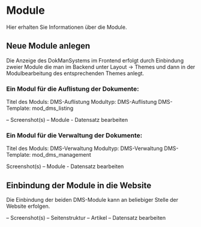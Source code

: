 # Module

Hier erhalten Sie Informationen über die Module.

## Neue Module anlegen 
Die Anzeige des DokManSystems im Frontend erfolgt durch Einbindung zweier Module die man im Backend unter Layout → Themes und dann in der Modulbearbeitung des entsprechenden Themes anlegt. 

### Ein Modul für die Auflistung der Dokumente: 
Titel des Moduls: DMS-Auflistung 
Modultyp: DMS-Auflistung 
DMS-Template: mod_dms_listing

– Screenshot(s) – Module - Datensatz bearbeiten

### Ein Modul für die Verwaltung der Dokumente: 
Titel des Moduls: DMS-Verwaltung 
Modultyp: DMS-Verwaltung 
DMS-Template: mod_dms_management

Screenshot(s) – Module - Datensatz bearbeiten

## Einbindung der Module in die Website
Die Einbindung der beiden DMS-Module kann an beliebiger Stelle der Website erfolgen.

– Screenshot(s) –  Seitenstruktur – Artikel – Datensatz bearbeiten